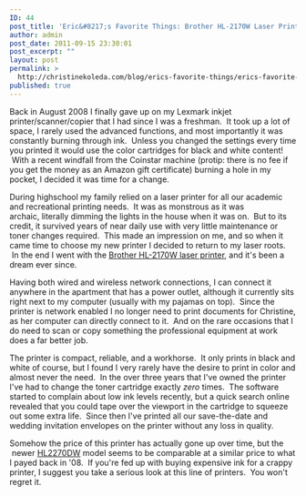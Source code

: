 ```yaml
---
ID: 44
post_title: 'Eric&#8217;s Favorite Things: Brother HL-2170W Laser Printer'
author: admin
post_date: 2011-09-15 23:30:01
post_excerpt: ""
layout: post
permalink: >
  http://christinekoleda.com/blog/erics-favorite-things/erics-favorite-things-brother-hl-2170w-laser-printer/
published: true
---
```

Back in August 2008 I finally gave up on my Lexmark inkjet printer/scanner/copier that I had since I was a freshman.  It took up a lot of space, I rarely used the advanced functions, and most importantly it was constantly burning through ink.  Unless you changed the settings every time you printed it would use the color cartridges for black and white content!  With a recent windfall from the Coinstar machine (protip: there is no fee if you get the money as an Amazon gift certificate) burning a hole in my pocket, I decided it was time for a change.

During highschool my family relied on a laser printer for all our academic and recreational printing needs.  It was as monstrous as it was archaic, literally dimming the lights in the house when it was on.  But to its credit, it survived years of near daily use with very little maintenance or toner changes required.  This made an impression on me, and so when it came time to choose my new printer I decided to return to my laser roots.  In the end I went with the <a href="http://www.amazon.com/Brother-HL-2170W-Printer-Wireless-Interfaces/dp/B0010Z3LGO/ref=sr_1_5?s=pc&amp;ie=UTF8&amp;qid=1316143411&amp;sr=1-5">Brother HL-2170W laser printer</a>, and it's been a dream ever since.

Having both wired and wireless network connections, I can connect it anywhere in the apartment that has a power outlet, although it currently sits right next to my computer (usually with my pajamas on top).  Since the printer is network enabled I no longer need to print documents for Christine, as her computer can directly connect to it.  And on the rare occasions that I do need to scan or copy something the professional equipment at work does a far better job.

The printer is compact, reliable, and a workhorse.  It only prints in black and white of course, but I found I very rarely have the desire to print in color and almost never the need.  In the over three years that I've owned the printer I've had to change the toner cartridge exactly <em>zero</em> times.  The software started to complain about low ink levels recently, but a quick search online revealed that you could tape over the viewport in the cartridge to squeeze out some extra life.  Since then I've printed all our save-the-date and wedding invitation envelopes on the printer without any loss in quality.

Somehow the price of this printer has actually gone up over time, but the  newer <a href="http://www.amazon.com/Brother-Printer-HL2270DW-Wireless-Monochrome/dp/B00450DVDY/ref=sr_1_1?s=pc&amp;ie=UTF8&amp;qid=1316143411&amp;sr=1-1">HL2270DW</a> model seems to be comparable at a similar price to what I payed back in '08.  If you're fed up with buying expensive ink for a crappy printer, I suggest you take a serious look at this line of printers.  You won't regret it.